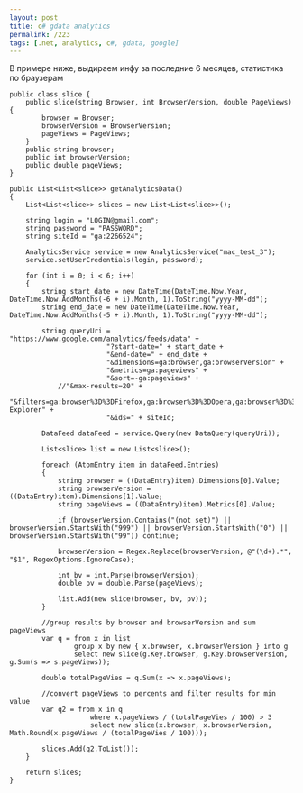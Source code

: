 ```yaml
---
layout: post
title: c# gdata analytics
permalink: /223
tags: [.net, analytics, c#, gdata, google]
---
```


В примере ниже, выдираем инфу за последние 6 месяцев, статистика по браузерам

    public class slice {
        public slice(string Browser, int BrowserVersion, double PageViews) {
            browser = Browser;
            browserVersion = BrowserVersion;
            pageViews = PageViews;
        }
        public string browser;
        public int browserVersion;
        public double pageViews;
    }

    public List<List<slice>> getAnalyticsData()
    {
        List<List<slice>> slices = new List<List<slice>>();

        string login = "LOGIN@gmail.com";
        string password = "PASSWORD";
        string siteId = "ga:2266524";

        AnalyticsService service = new AnalyticsService("mac_test_3");
        service.setUserCredentials(login, password);

        for (int i = 0; i < 6; i++)
        {
            string start_date = new DateTime(DateTime.Now.Year, DateTime.Now.AddMonths(-6 + i).Month, 1).ToString("yyyy-MM-dd");
            string end_date = new DateTime(DateTime.Now.Year, DateTime.Now.AddMonths(-5 + i).Month, 1).ToString("yyyy-MM-dd");

            string queryUri = "https://www.google.com/analytics/feeds/data" +
                            "?start-date=" + start_date +
                            "&end-date=" + end_date +
                            "&dimensions=ga:browser,ga:browserVersion" +
                            "&metrics=ga:pageviews" +
                            "&sort=-ga:pageviews" +
                //"&max-results=20" +
                            "&filters=ga:browser%3D%3DFirefox,ga:browser%3D%3DOpera,ga:browser%3D%3DChrome,ga:browser%3D%3DInternet Explorer" +
                            "&ids=" + siteId;

            DataFeed dataFeed = service.Query(new DataQuery(queryUri));

            List<slice> list = new List<slice>();

            foreach (AtomEntry item in dataFeed.Entries)
            {
                string browser = ((DataEntry)item).Dimensions[0].Value;
                string browserVersion = ((DataEntry)item).Dimensions[1].Value;
                string pageViews = ((DataEntry)item).Metrics[0].Value;

                if (browserVersion.Contains("(not set)") || browserVersion.StartsWith("999") || browserVersion.StartsWith("0") || browserVersion.StartsWith("99")) continue;

                browserVersion = Regex.Replace(browserVersion, @"(\d+).*", "$1", RegexOptions.IgnoreCase);

                int bv = int.Parse(browserVersion);
                double pv = double.Parse(pageViews);

                list.Add(new slice(browser, bv, pv));
            }

            //group results by browser and browserVersion and sum pageViews
            var q = from x in list
                    group x by new { x.browser, x.browserVersion } into g
                    select new slice(g.Key.browser, g.Key.browserVersion, g.Sum(s => s.pageViews));

            double totalPageVies = q.Sum(x => x.pageViews);

            //convert pageViews to percents and filter results for min value
            var q2 = from x in q
                        where x.pageViews / (totalPageVies / 100) > 3
                        select new slice(x.browser, x.browserVersion, Math.Round(x.pageViews / (totalPageVies / 100)));

            slices.Add(q2.ToList());
        }

        return slices;
    }
